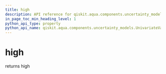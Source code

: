 ```yaml
---
title: high
description: API reference for qiskit.aqua.components.uncertainty_models.UnivariateVariationalDistribution.high
in_page_toc_min_heading_level: 1
python_api_type: property
python_api_name: qiskit.aqua.components.uncertainty_models.UnivariateVariationalDistribution.high
---
```


# high

returns high

